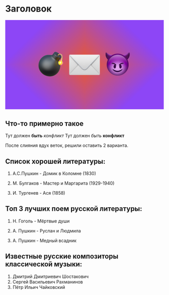 # Заголовок

![Аццкая картинка](snatch.png)

## Что-то примерно такое
Тут должен **быть** *конфликт*
Тут должен *быть* **конфликт**

После слияния вдух веток, решили оставить 2 варианта.

## Список хорошей литературы:

1. А.С.Пушкин - Домик в Коломне (1830)

2. М. Булгаков - Мастер и Маргарита (1929-1940)

3. И. Тургенев - Ася (1858)

## Топ 3 лучших поем русской литературы:

1. Н. Гоголь - Мёртвые души

2. А. Пушкин - Руслан и Людмила

3. А. Пушкин - Медный всадник

## Известные русские композиторы классической музыки:

1. Дмитрий Дмитриевич Шостакович
2. Сергей Васильевич Рахманинов
3. Пётр Ильич Чайковский

